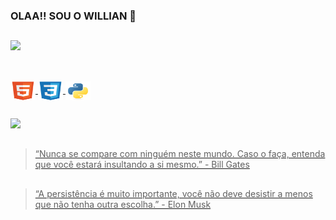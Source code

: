 ### OLAA!! SOU O WILLIAN 👋

  ##

<div>
  <a href="https://github.com/willdalp">
  <img height="180em" src="https://github-readme-stats.vercel.app/api?username=willdalp&show_icons=true&theme=highcontrast&include_all_commits=true&count_private=true"/>
</div>
  
  ##
  
<div style="display: inline_block"><br>
  <img align="center" alt="Willian-HTML" height="30" width="40" src="https://raw.githubusercontent.com/devicons/devicon/master/icons/html5/html5-original.svg">
  <img align="center" alt="Willian-CSS" height="30" width="40" src="https://raw.githubusercontent.com/devicons/devicon/master/icons/css3/css3-original.svg">
  <img align="center" alt="Willian-Python" height="30" width="40" src="https://raw.githubusercontent.com/devicons/devicon/master/icons/python/python-original.svg">
</div>
  
  ##
  
<div>
  <img height="150em" src="https://github-readme-stats.vercel.app/api/top-langs/?username=willdalp&layout=compact&langs_count=7&theme=highcontrast"/>
</div>

  ##
  
> “Nunca se compare com ninguém neste mundo. Caso o faça, entenda que você estará insultando a si mesmo.” - Bill Gates
  ##
>“A persistência é muito importante, você não deve desistir a menos que não tenha outra escolha.” - Elon Musk
